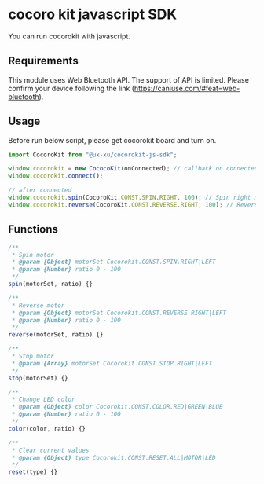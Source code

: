 # cocoro kit javascript SDK

You can run cocorokit with javascript.

## Requirements

This module uses Web Bluetooth API. The support of API is limited.
Please confirm your device following the link (https://caniuse.com/#feat=web-bluetooth).

## Usage

Before run below script, please get cocorokit board and turn on.

```javascript
import CocoroKit from "@ux-xu/cocorokit-js-sdk";

window.cocorokit = new CococoKit(onConnected); // callback on connected.
window.cocorokit.connect();

// after connected
window.cocorokit.spin(CocoroKit.CONST.SPIN.RIGHT, 100); // Spin right motor by 100% power.
window.cocorokit.reverse(CocoroKit.CONST.REVERSE.RIGHT, 100); // Reverse right motor by 100% power.
```

## Functions

```javascript
/**
 * Spin motor
 * @param {Object} motorSet Cocorokit.CONST.SPIN.RIGHT|LEFT
 * @param {Number} ratio 0 - 100
 */
spin(motorSet, ratio) {}

/**
 * Reverse motor
 * @param {Object} motorSet Cocorokit.CONST.REVERSE.RIGHT|LEFT
 * @param {Number} ratio 0 - 100
 */
reverse(motorSet, ratio) {}

/**
 * Stop motor
 * @param {Array} motorSet Cocorokit.CONST.STOP.RIGHT|LEFT
 */
stop(motorSet) {}

/**
 * Change LED color
 * @param {Object} color Cocorokit.CONST.COLOR.RED|GREEN|BLUE
 * @param {Number} ratio 0 - 100
 */
color(color, ratio) {}

/**
 * Clear current values
 * @param {Object} type Cocorokit.CONST.RESET.ALL|MOTOR|LED
 */
reset(type) {}
```
